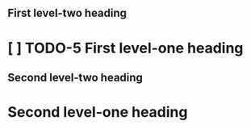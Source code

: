 ## First level-two heading

# [ ] TODO-5 First level-one heading

## Second level-two heading

# Second level-one heading
